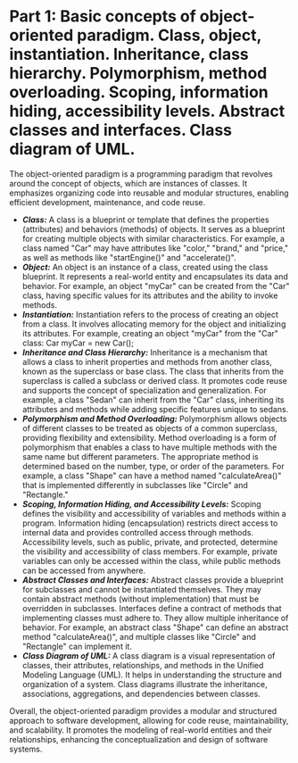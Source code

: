 # Part 1: Basic concepts of object-oriented paradigm. Class, object, instantiation. Inheritance, class hierarchy. Polymorphism, method overloading. Scoping, information hiding, accessibility levels. Abstract classes and interfaces. Class diagram of UML.
The object-oriented paradigm is a programming paradigm that revolves around the concept of objects, which are instances of classes. It emphasizes organizing code into reusable and modular structures, enabling efficient development, maintenance, and code reuse.

 - ***Class:***
        A class is a blueprint or template that defines the properties (attributes) and behaviors (methods) of objects.
        It serves as a blueprint for creating multiple objects with similar characteristics.
        For example, a class named "Car" may have attributes like "color," "brand," and "price," as well as methods like "startEngine()" and "accelerate()".
 - ***Object:***
        An object is an instance of a class, created using the class blueprint.
        It represents a real-world entity and encapsulates its data and behavior.
        For example, an object "myCar" can be created from the "Car" class, having specific values for its attributes and the ability to invoke methods.
 - ***Instantiation:***
        Instantiation refers to the process of creating an object from a class.
        It involves allocating memory for the object and initializing its attributes.
        For example, creating an object "myCar" from the "Car" class: Car myCar = new Car();
 - ***Inheritance and Class Hierarchy:***
        Inheritance is a mechanism that allows a class to inherit properties and methods from another class, known as the superclass or base class.
        The class that inherits from the superclass is called a subclass or derived class.
        It promotes code reuse and supports the concept of specialization and generalization.
        For example, a class "Sedan" can inherit from the "Car" class, inheriting its attributes and methods while adding specific features unique to sedans.
 - ***Polymorphism and Method Overloading:***
        Polymorphism allows objects of different classes to be treated as objects of a common superclass, providing flexibility and extensibility.
        Method overloading is a form of polymorphism that enables a class to have multiple methods with the same name but different parameters.
        The appropriate method is determined based on the number, type, or order of the parameters.
        For example, a class "Shape" can have a method named "calculateArea()" that is implemented differently in subclasses like "Circle" and "Rectangle."
 - ***Scoping, Information Hiding, and Accessibility Levels:***
        Scoping defines the visibility and accessibility of variables and methods within a program.
        Information hiding (encapsulation) restricts direct access to internal data and provides controlled access through methods.
        Accessibility levels, such as public, private, and protected, determine the visibility and accessibility of class members.
        For example, private variables can only be accessed within the class, while public methods can be accessed from anywhere.
 - ***Abstract Classes and Interfaces:***
        Abstract classes provide a blueprint for subclasses and cannot be instantiated themselves.
        They may contain abstract methods (without implementation) that must be overridden in subclasses.
        Interfaces define a contract of methods that implementing classes must adhere to.
        They allow multiple inheritance of behavior.
        For example, an abstract class "Shape" can define an abstract method "calculateArea()", and multiple classes like "Circle" and "Rectangle" can implement it.
 - ***Class Diagram of UML:***
        A class diagram is a visual representation of classes, their attributes, relationships, and methods in the Unified Modeling Language (UML).
        It helps in understanding the structure and organization of a system.
        Class diagrams illustrate the inheritance, associations, aggregations, and dependencies between classes.

Overall, the object-oriented paradigm provides a modular and structured approach to software development, allowing for code reuse, maintainability, and scalability. It promotes the modeling of real-world entities and their relationships, enhancing the conceptualization and design of software systems.
